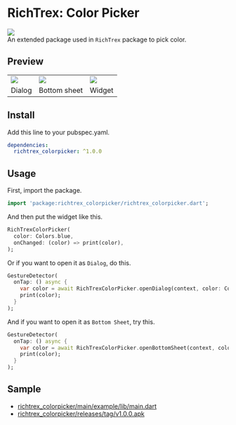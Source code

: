 # RichTrex: Color Picker
<a href='https://pub.dev/packages/richtrex_colorpicker'><img src='https://img.shields.io/pub/v/richtrex_colorpicker.svg?logo=flutter&color=blue&style=flat-square'/></a></br>
An extended package used in `RichTrex` package to pick color.
## Preview
<table>
  <tr>
    <td><img src="https://user-images.githubusercontent.com/45191605/174426454-7d39c384-013d-4c26-8f0f-8aefc5f82a87.gif"/></td>
    <td><img src="https://user-images.githubusercontent.com/45191605/174426475-c9feac54-00b1-47e1-8b9f-165688ae7e46.gif"/></td>
    <td><img src="https://user-images.githubusercontent.com/45191605/174426478-7a46bc7e-1ddc-4421-9efc-dc686c0b462e.gif"/></td>
  </tr>
  <tr align="center">
    <td>Dialog</td>
    <td>Bottom sheet</td>
    <td>Widget</td>
  </tr>
</table>

## Install

Add this line to your pubspec.yaml.

```yaml
dependencies:
  richtrex_colorpicker: ^1.0.0
```

## Usage

First, import the package.

```dart
import 'package:richtrex_colorpicker/richtrex_colorpicker.dart';
```

And then put the widget like this.
```dart
RichTrexColorPicker(
  color: Colors.blue,
  onChanged: (color) => print(color),
);
```

Or if you want to open it as `Dialog`, do this.
```dart
GestureDetector(
  onTap: () async {
    var color = await RichTrexColorPicker.openDialog(context, color: Colors.blue);
    print(color);
  }
);
```

And if you want to open it as `Bottom Sheet`, try this.
```dart
GestureDetector(
  onTap: () async {
    var color = await RichTrexColorPicker.openBottomSheet(context, color: Colors.blue);
    print(color);
  }
);
```

## Sample
- [richtrex_colorpicker/main/example/lib/main.dart](https://github.com/Nialixus/richtrex_colorpicker/blob/main/example/lib/main.dart)
- [richtrex_colorpicker/releases/tag/v1.0.0.apk](https://github.com/Nialixus/richtrex_colorpicker/releases/tag/v1.0.0)
